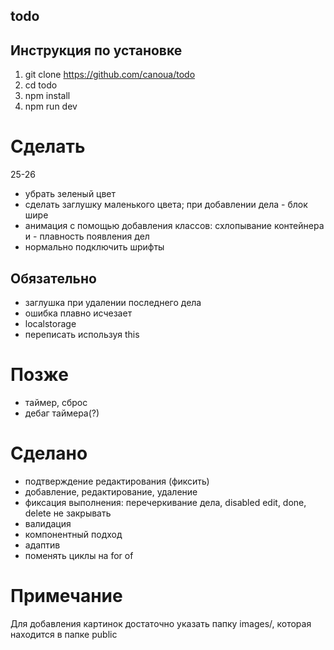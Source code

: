 ## todo

## Инструкция по установке

1. git clone https://github.com/canoua/todo
2. cd todo
3. npm install
4. npm run dev

# Сделать

25-26

- убрать зеленый цвет
- сделать заглушку маленького цвета; при добавлении дела - блок шире
- анимация с помощью добавления классов: схлопывание контейнера и - плавность появления дел
- нормально подключить шрифты

## Обязательно

- заглушка при удалении последнего дела
- ошибка плавно исчезает
- localstorage
- переписать используя this

# Позже

- таймер, сброс
- дебаг таймера(?)

# Сделано

- подтверждение редактирования (фиксить)
- добавление, редактирование, удаление
- фиксация выполнения: перечеркивание дела, disabled edit, done, delete не закрывать
- валидация
- компонентный подход
- адаптив
- поменять циклы на for of

# Примечание

Для добавления картинок достаточно указать папку images/, которая находится в папке public
